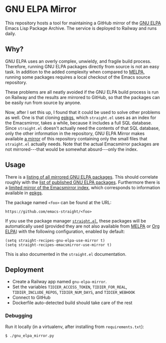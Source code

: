 # GNU ELPA Mirror

This repository hosts a tool for maintaining a GitHub mirror of the
[GNU ELPA][gnu-elpa] Emacs Lisp Package Archive. The service is
deployed to Railway and runs daily.

## Why?

GNU ELPA uses an overly complex, unwieldy, and fragile build process.
Therefore, running GNU ELPA packages directly from source is not an
easy task. In addition to the added complexity when compared to
[MELPA], running some packages requires a local checkout of the Emacs
source repository.

These problems are all neatly avoided if the GNU ELPA build process is
run on Railway and the results are mirrored to GitHub, so that the
packages can be easily run from source by anyone.

Now, after I set this up, I found that it could be used to solve other
problems as well. One is that cloning [epkgs], which `straight.el`
uses as an index for the Emacsmirror, takes a while, because it
includes a full SQL database. Since `straight.el` doesn't actually
need the contents of that SQL database, only the other information in
the repository, GNU ELPA Mirror makes available [a
mirror][emacsmirror-mirror] of this repository containing only the
small files that `straight.el` actually needs. Note that the actual
Emacsmirror packages are not mirrored---that would be somewhat
absurd---only the index.

## Usage

There is a [listing of all mirrored GNU ELPA
packages][mirror-package-list]. This should correlate roughly with the
[list of published GNU ELPA packages][gnu-elpa-package-list].
Furthermore there is a [limited mirror of the Emacsmirror
index][emacsmirror-mirror], which corresponds to information available
in [epkgs].

The package named `<foo>` can be found at the URL:

    https://github.com/emacs-straight/<foo>

If you use the package manager [`straight.el`][straight.el], these
packages will be automatically used (provided they are not also
available from [MELPA] or [Org ELPA][org-elpa]) with the following
configuration, enabled by default:

    (setq straight-recipes-gnu-elpa-use-mirror t)
    (setq straight-recipes-emacsmirror-use-mirror t)

This is also documented in the `straight.el` documentation.

## Deployment

* Create a Railway app named `gnu-elpa-mirror`.
* Set the variables `TIDIER_ACCESS_TOKEN`, `TIDIER_FOR_REAL`,
  `TIDIER_INCLUDE_REPOS`, `TIDIER_NUM_DAYS`, and `TIDIER_WEBHOOK`
* Connect to GitHub
* Dockerfile auto-detected build should take care of the rest

### Debugging

Run it locally (in a virtualenv, after installing from
`requirements.txt`):

    $ ./gnu_elpa_mirror.py

[epkgs]: https://github.com/emacsmirror/epkgs
[emacsmirror-mirror]: https://github.com/emacs-straight/emacsmirror-mirror
[gnu-elpa]: https://elpa.gnu.org/
[gnu-elpa-package-list]: https://elpa.gnu.org/packages/
[melpa]: https://melpa.org/#/
[mirror-package-list]: https://github.com/emacs-straight/gnu-elpa-mirror
[org-elpa]: https://orgmode.org/elpa.html
[straight.el]: https://github.com/raxod502/straight.el
